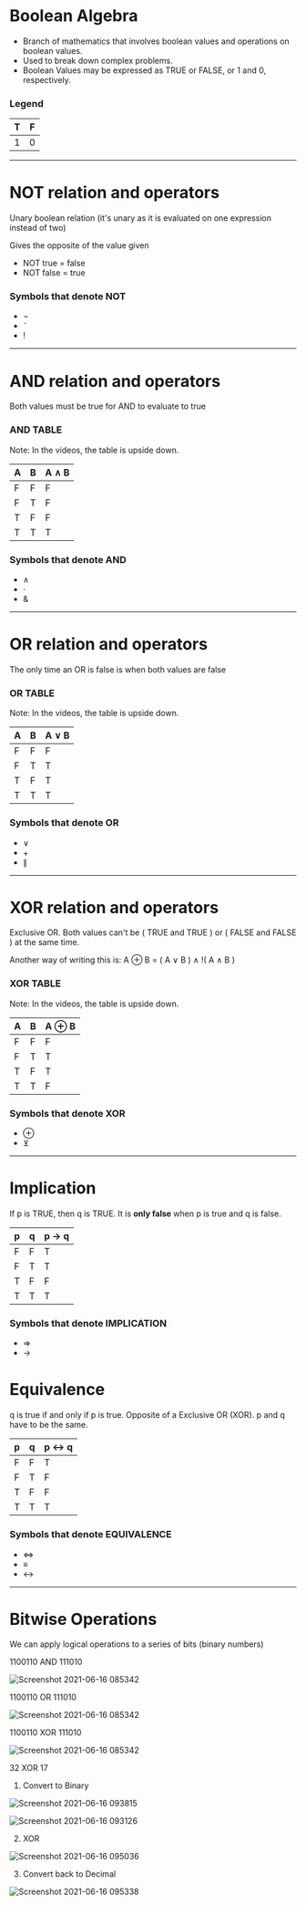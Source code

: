 # Boolean Algebra

- Branch of mathematics that involves boolean values and operations on boolean values.
- Used to break down complex problems.
- Boolean Values may be expressed as TRUE or FALSE, or 1 and 0, respectively.

### Legend

T | F
--- | ---
1 | 0

_______

# NOT relation and operators

Unary boolean relation (it's unary as it is evaluated on one expression instead of two)

Gives the opposite of the value given

- NOT true = false
- NOT false = true

### Symbols that denote NOT

- ¬
- ˜
- !

_______

# AND relation and operators

Both values must be true for AND to evaluate to true

### AND TABLE

Note: In the videos, the table is upside down.

A | B | A ∧ B
--- | --- | ---
F | F | F
F | T | F
T | F | F
T | T | T

### Symbols that denote AND

- ∧
- ·
- &

_______

# OR relation and operators

The only time an OR is false is when both values are false

### OR TABLE

Note: In the videos, the table is upside down.

A | B | A ∨ B
--- | --- | ---
F | F | F
F | T | T
T | F | T
T | T | T

### Symbols that denote OR

- ∨
- \+
- ∥

_______

# XOR relation and operators

Exclusive OR.  Both values can't be ( TRUE and TRUE ) or ( FALSE and FALSE ) at the same time.

Another way of writing this is: A ⊕ B = ( A ∨ B ) ∧ !( A ∧ B )

### XOR TABLE

Note: In the videos, the table is upside down.

A | B | A ⊕ B
--- | --- | ---
F | F | F
F | T | T
T | F | T
T | T | F

### Symbols that denote XOR

- ⊕
- ⊻

_______

# Implication 

If p is TRUE, then q is TRUE.  It is **only false** when p is true and q is false.

p | q | p → q
--- | --- | ---
F | F | T
F | T | T
T | F | F
T | T | T

### Symbols that denote IMPLICATION
- ⇒
- →

# Equivalence 

q is true if and only if p is true.  Opposite of a Exclusive OR (XOR).  p and q have to be the same. 

p | q | p ↔ q
--- | --- | ---
F | F | T
F | T | F
T | F | F
T | T | T

### Symbols that denote EQUIVALENCE

- ⇔
- ≡
- ↔

_______

# Bitwise Operations

We can apply logical operations to a series of bits (binary numbers)

1100110 AND 111010

![Screenshot 2021-06-16 085342](https://user-images.githubusercontent.com/3919875/122133601-63c62d80-ce80-11eb-95a7-303b3846a74b.png)

1100110 OR 111010

![Screenshot 2021-06-16 085342](https://user-images.githubusercontent.com/3919875/122133733-9ec86100-ce80-11eb-889e-31fea36e83a6.png)

1100110 XOR 111010

![Screenshot 2021-06-16 085342](https://user-images.githubusercontent.com/3919875/122133858-d9ca9480-ce80-11eb-8fbb-209c5f890a44.png)

32 XOR 17

1. Convert to Binary

![Screenshot 2021-06-16 093815](https://user-images.githubusercontent.com/3919875/122137264-932c6880-ce87-11eb-97bf-e510779973c4.png)


![Screenshot 2021-06-16 093126](https://user-images.githubusercontent.com/3919875/122136374-b6eeaf00-ce85-11eb-90d0-4ed38cbcd379.png)


2. XOR

![Screenshot 2021-06-16 095036](https://user-images.githubusercontent.com/3919875/122137621-66c51c00-ce88-11eb-9d4c-4a237f1f7d16.png)

3. Convert back to Decimal

![Screenshot 2021-06-16 095338](https://user-images.githubusercontent.com/3919875/122137782-c6bbc280-ce88-11eb-86ac-0efc8ec6047c.png)

